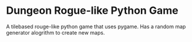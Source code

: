 # Dungeon Rogue-like Python Game
A tilebased rouge-like python game that uses pygame. Has a random map generator alogrithm to create new maps.
